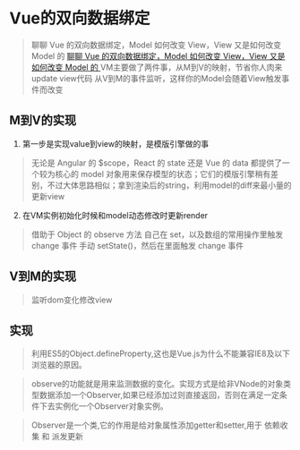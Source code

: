 # Vue的双向数据绑定
> 聊聊 Vue 的双向数据绑定，Model 如何改变 View，View 又是如何改变 Model 的
 [聊聊 Vue 的双向数据绑定，Model 如何改变 View，View 又是如何改变 Model 的
](https://github.com/Advanced-Frontend/Daily-Interview-Question/issues/34)
> VM主要做了两件事，从M到V的映射，节省你人肉来update view代码
> 从V到M的事件监听，这样你的Model会随着View触发事件而改变


## M到V的实现
1. 第一步是实现value到view的映射，是模版引擎做的事

> 无论是 Angular 的 $scope，React 的 state 还是 Vue 的 data 都提供了一个较为核心的 model 对象用来保存模型的状态；它们的模版引擎稍有差别，不过大体思路相似；拿到渲染后的string，利用model的diff来最小量的更新view

2. 在VM实例初始化时候和model动态修改时更新render

> 借助于 Object 的 observe 方法
> 自己在 set，以及数组的常用操作里触发 change 事件
> 手动 setState()，然后在里面触发 change 事件

## V到M的实现
>  监听dom变化修改view

## 实现
> 利用ES5的Object.defineProperty,这也是Vue.js为什么不能兼容IE8及以下浏览器的原因。

> observe的功能就是用来监测数据的变化。实现方式是给非VNode的对象类型数据添加一个Observer,如果已经添加过则直接返回，否则在满足一定条件下去实例化一个Observer对象实例。

> Observer是一个类,它的作用是给对象属性添加getter和setter,用于 依赖收集 和 派发更新